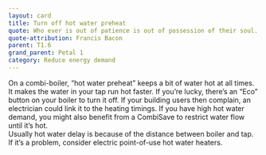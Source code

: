 ```yaml
---
layout: card
title: Turn off hot water preheat
quote: Who ever is out of patience is out of possession of their soul.
quote-attribution: Francis Bacon
parent: T1.6
grand_parent: Petal 1
category: Reduce energy demand
---
```


On a combi-boiler, “hot water preheat” keeps a bit of water hot at all times. It makes the water in your tap run hot faster.  If you’re lucky, there’s an “Eco” button on your boiler to turn it off.  If your building users then complain, an electrician could link it to the heating timings.  If you have high hot water demand, you might also benefit from a CombiSave to restrict water flow until it’s hot.<br/>Usually hot water delay is because of the distance between boiler and tap.  If it’s a problem, consider electric point-of-use hot water heaters. 


